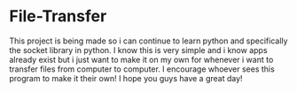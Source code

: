 # File-Transfer
This project is being made so i can continue to learn python and specifically the socket library in python. 
I know this is very simple and i know apps already exist but i just want to make it on my own for whenever i want to transfer files from computer to computer. 
I encourage whoever sees this program to make it their own! 
I hope you guys have a great day!
